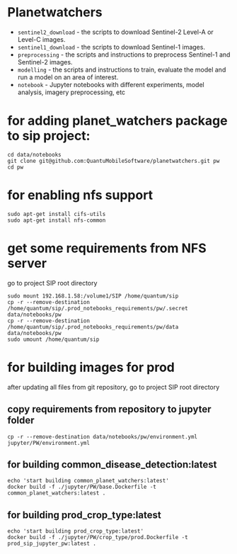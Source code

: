 # Planetwatchers

- `sentinel2_download` - the scripts to download Sentinel-2 Level-A or Level-C images.
- `sentinel1_download` - the scripts to download Sentinel-1 images.
- `preprocessing` - the scripts and instructions to preprocess Sentinel-1 and Sentinel-2 images.
- `modelling` - the scripts and instructions to train, evaluate the model and run a model on an area of interest.
- `notebook` - Jupyter notebooks with different experiments, model analysis, imagery preprocessing, etc

# for adding planet_watchers package to sip project:
```
cd data/notebooks
git clone git@github.com:QuantuMobileSoftware/planetwatchers.git pw
cd pw
```

# for enabling nfs support
```
sudo apt-get install cifs-utils
sudo apt-get install nfs-common
```

# get some requirements from NFS server
go to project SIP root directory
```
sudo mount 192.168.1.58:/volume1/SIP /home/quantum/sip
cp -r --remove-destination /home/quantum/sip/.prod_notebooks_requirements/pw/.secret data/notebooks/pw
cp -r --remove-destination /home/quantum/sip/.prod_notebooks_requirements/pw/data data/notebooks/pw
sudo umount /home/quantum/sip
```

# for building images for prod
after updating all files from git repository, go to project SIP root directory
## copy requirements from repository to jupyter folder
```
cp -r --remove-destination data/notebooks/pw/environment.yml jupyter/PW/environment.yml
```
## for building common_disease_detection:latest
```
echo 'start building common_planet_watchers:latest'
docker build -f ./jupyter/PW/base.Dockerfile -t common_planet_watchers:latest .
```
## for building prod_crop_type:latest
```
echo 'start building prod_crop_type:latest'
docker build -f ./jupyter/PW/crop_type/prod.Dockerfile -t prod_sip_jupyter_pw:latest .

```

